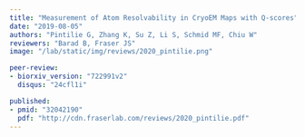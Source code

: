 ```yaml
---
title: "Measurement of Atom Resolvability in CryoEM Maps with Q-scores"
date: "2019-08-05"
authors: "Pintilie G, Zhang K, Su Z, Li S, Schmid MF, Chiu W"
reviewers: "Barad B, Fraser JS"
image: "/lab/static/img/reviews/2020_pintilie.png"

peer-review:
- biorxiv_version: "722991v2"
  disqus: "24cfl1i"

published:
- pmid: "32042190"
  pdf: "http://cdn.fraserlab.com/reviews/2020_pintilie.pdf"
---
```

